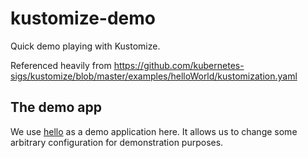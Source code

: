 # kustomize-demo

Quick demo playing with Kustomize.

Referenced heavily from https://github.com/kubernetes-sigs/kustomize/blob/master/examples/helloWorld/kustomization.yaml

## The demo app

We use [hello](https://github.com/monopole/hello) as a demo application here.
It allows us to change some arbitrary configuration for demonstration purposes.

